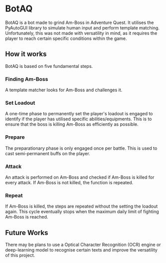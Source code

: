 # BotAQ
BotAQ is a bot made to grind Am-Boss in Adventure Quest. It utilises the PyAutoGUI library to simulate human input and perform template matching. Unfortunately, this was not made with versatility in mind, as it requires the player to reach certain specific conditions within the game. 

## How it works
BotAQ is based on five fundamental steps.

### Finding Am-Boss
A template matcher looks for Am-Boss and challenges it.

### Set Loadout
A one-time phase to permanently set the player's loadout is engaged to identify if the player has utilised specific abilities/equipments. This is to ensure that the boss is killing Am-Boss as efficiently as possible.

### Prepare
The preparationary phase is only engaged once per battle. This is used to cast semi-permanent buffs on the player.

### Attack
An attack is performed on Am-Boss and checked if Am-Boss is killed for every attack. If Am-Boss is not killed, the function is repeated.

### Repeat
If Am-Boss is killed, the steps are repeated without the setting the loadout again. This cycle eventually stops when the maximum daily limit of fighting Am-Boss is reached.

## Future Works
There may be plans to use a Optical Character Recognition (OCR) engine or deep-learning model to recognise certain texts and improve the versatility of this project.

